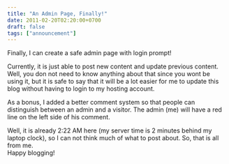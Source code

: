 ```yaml
---
title: "An Admin Page, Finally!"
date: 2011-02-20T02:20:00+0700
draft: false
tags: ["announcement"]
---
```


Finally, I can create a safe admin page with login prompt!

Currently, it is just able to post new content and update previous content. Well, you don not need to know anything about that since you wont be using it, but it is safe to say that it will be a lot easier for me to update this blog without having to login to my hosting account.

As a bonus, I added a better comment system so that people can distinguish between an admin and a visitor. The admin (me) will have a red line on the left side of his comment.

Well, it is already 2:22 AM here (my server time is 2 minutes behind my laptop clock), so I can not think much of what to post about. So, that is all from me.  
Happy blogging!